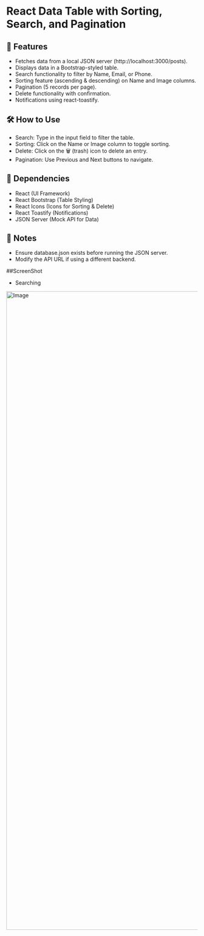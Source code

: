 # React Data Table with Sorting, Search, and Pagination



## 📌 Features

- Fetches data from a local JSON server (http://localhost:3000/posts).
- Displays data in a Bootstrap-styled table.
- Search functionality to filter by Name, Email, or Phone.
- Sorting feature (ascending & descending) on Name and Image columns.
- Pagination (5 records per page).
- Delete functionality with confirmation.
- Notifications using react-toastify.
  
## 🛠 How to Use

- Search: Type in the input field to filter the table.
- Sorting: Click on the Name or Image column to toggle sorting.
- Delete: Click on the 🗑️ (trash) icon to delete an entry.
- Pagination: Use Previous and Next buttons to navigate.

## 📌 Dependencies

- React (UI Framework)
- React Bootstrap (Table Styling)
- React Icons (Icons for Sorting & Delete)
- React Toastify (Notifications)
- JSON Server (Mock API for Data)

## 📝 Notes

- Ensure database.json exists before running the JSON server.
- Modify the API URL if using a different backend.


##ScreenShot

- Searching
<img width="1680" alt="Image" src="https://github.com/user-attachments/assets/28e96ce7-af9a-46b6-a02b-77d65c34ac76" />



  




